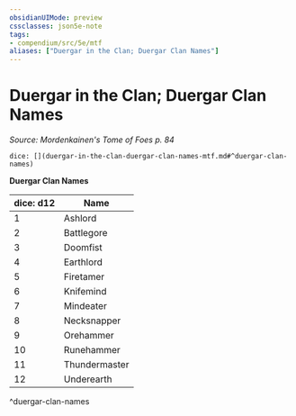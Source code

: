 ```yaml
---
obsidianUIMode: preview
cssclasses: json5e-note
tags:
- compendium/src/5e/mtf
aliases: ["Duergar in the Clan; Duergar Clan Names"]
---
```

# Duergar in the Clan; Duergar Clan Names
*Source: Mordenkainen's Tome of Foes p. 84* 

`dice: [](duergar-in-the-clan-duergar-clan-names-mtf.md#^duergar-clan-names)`

**Duergar Clan Names**

| dice: d12 | Name |
|-----------|------|
| 1 | Ashlord |
| 2 | Battlegore |
| 3 | Doomfist |
| 4 | Earthlord |
| 5 | Firetamer |
| 6 | Knifemind |
| 7 | Mindeater |
| 8 | Necksnapper |
| 9 | Orehammer |
| 10 | Runehammer |
| 11 | Thundermaster |
| 12 | Underearth |
^duergar-clan-names